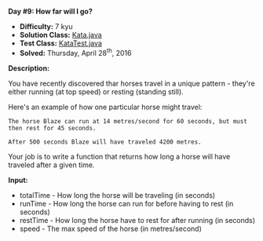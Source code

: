 <b>Day #9: How far will I go?</b>

* <b>Difficulty:</b> 7 kyu
* <b>Solution Class:</b> [Kata.java](Kata.java)
* <b>Test Class:</b> [KataTest.java](KataTest.java)
* <b>Solved:</b> Thursday, April 28<sup>th</sup>, 2016</td>

<b>Description:</b>

You have recently discovered thar horses travel in a unique pattern - they're either running (at top speed) or resting (standing still).

Here's an example of how one particular horse might travel:

<pre><code>The horse Blaze can run at 14 metres/second for 60 seconds, but must then rest for 45 seconds.

After 500 seconds Blaze will have traveled 4200 metres.</code></pre>

Your job is to write a function that returns how long a horse will have traveled after a given time.

<b>Input:</b>

* totalTime - How long the horse will be traveling (in seconds)
* runTime - How long the horse can run for before having to rest (in seconds)
* restTime - How long the horse have to rest for after running (in seconds)
* speed - The max speed of the horse (in metres/second)
